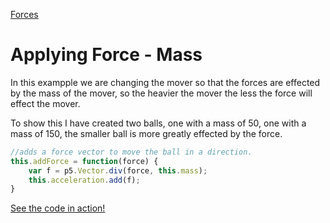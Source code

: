 [Forces](../)


# Applying Force - Mass

In this exampple we are changing the mover so that the forces are effected by the mass of the mover, so the heavier the mover the less the force will effect the mover.

To show this I have created two balls, one with a mass of 50, one with a mass of 150, the smaller ball is more greatly effected by the force.
```js
//adds a force vector to move the ball in a direction.
this.addForce = function(force) {
    var f = p5.Vector.div(force, this.mass);
    this.acceleration.add(f);
}
```

[See the code in action!](sketch.html)

